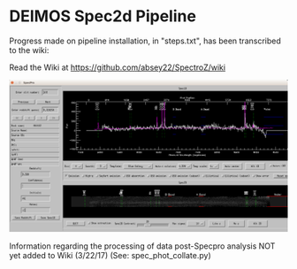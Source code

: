 # DEIMOS Spec2d Pipeline

Progress made on pipeline installation, in "steps.txt", has been transcribed to the wiki:

Read the Wiki at https://github.com/absey22/SpectroZ/wiki

![SpecPro](https://github.com/absey22/SpectroZ/blob/master/M0018.slitS2.slitlet103.png)

Information regarding the processing of data post-Specpro analysis NOT yet added to Wiki (3/22/17) (See: spec_phot_collate.py)
